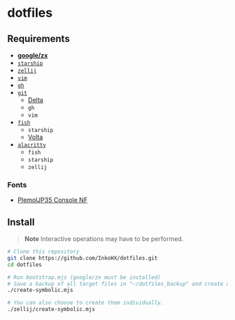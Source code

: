 # dotfiles

## Requirements

- [**google/zx**](https://github.com/google/zx)
- [`starship`](https://starship.rs/)
- [`zellij`](https://zellij.dev/)
- [`vim`](https://www.vim.org/)
- [`gh`](https://cli.github.com/)
- [`git`](https://git-scm.com/)
  - [Delta](https://github.com/dandavison/delta)
  - `gh`
  - `vim`
- [`fish`](https://fishshell.com/)
  - `starship`
  - [Volta](https://volta.sh)
- [`alacritty`](https://github.com/alacritty/alacritty)
  - `fish`
  - `starship`
  - `zellij`

### Fonts

- [PlemolJP35 Console NF](https://github.com/yuru7/PlemolJP)

## Install

> **Note** Interactive operations may have to be performed.

```sh
# Clone this repository
git clone https://github.com/InkoHX/dotfiles.git
cd dotfiles

# Run bootstrap.mjs (google/zx must be installed)
# Save a backup of all target files in "~/dotfiles_backup" and create a symbolic link.
./create-symbolic.mjs

# You can also choose to create them individually.
./zellij/create-symbolic.mjs
```
